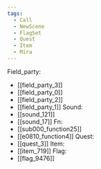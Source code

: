 ```yaml
---
tags:
  - Call
  - NewScene
  - FlagSet
  - Quest
  - Item
  - Mira
---
```

Field_party:
- [[field_party_3]]
- [[field_party_0]]
- [[field_party_2]]
- [[field_party_1]]
Sound:
- [[sound_121]]
- [[sound_17]]
Fn:
- [[sub000_function25]]
- [[e0810_function4]]
Quest:
- [[quest_3]]
Item:
- [[item_719]]
Flag:
- [[flag_9476]]
